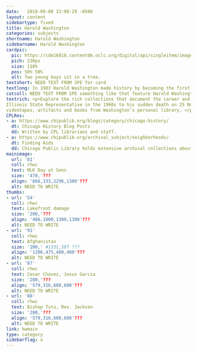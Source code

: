 ```yaml
---
date:   2018-09-08 13:08:29 -0500
layout: content
sidebartype: fixed
title: Harold Washington
categories: subjects
shortname: Harold Washington
sidebarname: Harold Washington
cardpic:
  pic: https://cdm16818.contentdm.oclc.org/digital/api/singleitem/image/cfc/138/default.jpg
  pich: 230px
  size: 110%
  pos: 50% 50%
  alt: Two young boys sit in a tree.
textshort: NEED TEXT FROM SPE for card
textlong: In 1983 Harold Washington made history by becoming the first African American mayor of the City of Chicago having served as an Illinois legislator and as a US Congressman.
catcoll: NEED TEXT FROM SPE something like that feature Harold Washington's career in Chicago and Illinois politics
textrich: <p>Explore the rich collections that document the career and achievements of Mayor Harold Washington, and some of the individuals who worked with him, from his time as an 
Illinois State Representative in the 1960s to his sudden death on 25 November 1987, shortly after winning his second term. The collections consist of manuscripts, documents, photographs, 
videotapes, artifacts and books from Washington’s personal library. </p>
CPLRes:
- a: https://www.chipublib.org/blogs/category/chicago-history/
  dt: Chicago History Blog Posts
  dd: Written by CPL librarians and staff.
- a: https://www.chipublib.org/archival_subject/neighborhoods/
  dt: Finding Aids
  dd: Chicago Public Library holds extensive archival collections about Harold Washington, including his mayoral, congressional and state legislative years. Sample finding aids below.
mainimage:
  url: '81'
  coll: rhwc
  text: MLK Day at Senn
  size: '470,'???
  align: '666,333,2296,1300'???
  alt: NEED TO WRITE
thumbs:
- url: '54'
  coll: rhwc
  text: Lakefront damage
  size: '200,'???
  align: '486,1000,1300,1300'???
  alt: NEED TO WRITE
- url: '91'
  coll: rhwc
  text: Afghanistan
  size: '200,' #1331,597 ???
  align: '1206,475,400,400'???
  alt: NEED TO WRITE
- url: '87'
  coll: rhwc
  text: Cesar Chavez, Jesus Garcia
  size: '200,'???
  align: '579,316,600,600'???
  alt: NEED TO WRITE
- url: '88'
  coll: rhwc
  text: Bishop Tutu, Rev. Jackson
  size: '200,'???
  align: '579,316,600,600'???
  alt: NEED TO WRITE
link: hwmain
type: category
sidebarflag: x
---
```

